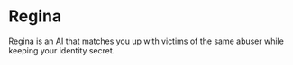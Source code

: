 # Regina

Regina is an AI that matches you up with victims of the same abuser while keeping your identity secret.